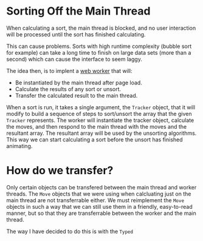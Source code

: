 # Sorting Off the Main Thread

When calculating a sort, the main thread is blocked, and no user interaction
will be processed until the sort has finished calculating.

This can cause problems. Sorts with high runtime complexity (bubble sort for
example) can take a long time to finish on large data sets (more than a second)
which can cause the interface to seem laggy.

The idea then, is to implent a [web
worker](https://developer.mozilla.org/en-US/docs/Web/API/Web_Workers_API) that
will:

- Be instantiated by the main thread after page load.
- Calculate the results of any sort or unsort.
- Transfer the calculated result to the main thread.

When a sort is run, it takes a single argument, the `Tracker` object, that it
will modify to build a sequence of steps to sort/unsort the array that the given
`Tracker` represents. The worker will instantiate the tracker object, calculate
the moves, and then respond to the main thread with the moves and the resultant
array. The resultant array will be used by the unsorting algorithms. This way we
can start calculating a sort before the unsort has finished animating.

# How do we transfer?

Only certain objects can be transfered between the main thread and worker
threads. The `Move` objects that we were using when calcluating just on the main
thread are not transferrable either. We must reimplement the `Move` objects in
such a way that we can still use them in a friendly, easy-to-read manner, but so
that they are transferrable between the worker and the main thread.

The way I have decided to do this is with the `Typed`
